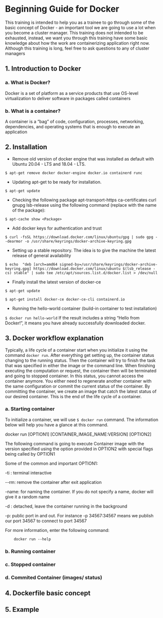 # Beginning Guide for Docker
This training is intended to help you as a trainee to go through some of the basic concept of Docker - an important tool we are going to use a lot when you become a cluster manager. This training does not intended to be exhausted, instead, we want you through this training have some basic knowledge about how the work are containerizing application right now.
Although this training is long, feel free to ask questions to any of cluster managers

## 1. Introduction to Docker
### a. What is Docker?
Docker is a set of platform as a service products that use OS-level virtualization to deliver software in packages called containers
### b. What is a container?
A container is a “bag” of code, configuration, processes, networking, dependencies, and operating systems that is enough to execute an application
## 2. Installation
* Remove old version of docker engine that was installed as default with Ubuntu 20.04 - LTS and 18.04 - LTS.

`$ apt-get remove docker docker-engine docker.io containerd runc`
* Updating apt-get to be ready for installation. 

`$ apt-get update`
* Checking the following package apt-transport-https ca-certificates  curl  gnupg  lsb-release using the following command (replace <Package> with the name of the package):

`$ apt-cache show <Package>`
* Add docker keys for authentication and trust

`$ curl -fsSL https://download.docker.com/linux/ubuntu/gpg | sudo gpg --dearmor -o /usr/share/keyrings/docker-archive-keyring.gpg`
* Setting up a stable repository. The idea is to give the machine the latest release of general availability

`$ echo  "deb [arch=amd64 signed-by=/usr/share/keyrings/docker-archive-keyring.gpg] https://download.docker.com/linux/ubuntu $(lsb_release -cs) stable" | sudo tee /etc/apt/sources.list.d/docker.list > /dev/null`
* Finally install the latest version of docker-ce

`$ apt-get update`

`$ apt-get install docker-ce docker-ce-cli containerd.io`
* Running the hello-world container (build-in container to test installation)

`$ docker run hello-world`
If the result includes a string “Hello from Docker!”, it means you have already successfully downloaded docker.

## 3. Docker workflow explanation
Typically, a life cycle of a container start when you initialize it using the command `docker run`. After everything get setting up, the container status changing to the running status. Then the container will try to finish the task that was specified in either the image or the command line. When finishing executing the computation or request, the container then will be terminated and going to stopped container. In this status, you cannot access the container anymore. You either need to regenerate another container with the same configuration or commit the current status of the container. By committing the container, we create an image that catch the latest status of our desired container. This is the end of the life cycle of a container.
### a. Starting container
To initialize a container, we will use `$ docker run` command. The information below will help you have a glance at this command.

docker run [OPTION1] [CONTAINER_IMAGE_NAME:VERSION] [OPTION2]

The following command is going to execute Container image with the version specified using the option provided in OPTION2 with special flags being called by OPTION1

Some of the common and important OPTION1:

-ti : terminal interactive

--rm: remove the container after exit application

-name: for naming the container. If you do not specify a name, docker will give it a random name

-d : detached, leave the container running in the background

-p: public port in and out. For instance -p 34567:34567 means we publish our port 34567 to connect to port 34567

For more information, enter the following command:

		docker run --help
### b. Running container
### c. Stopped container
### d. Commited Container (images/ status)

## 4. Dockerfile basic concept

## 5. Example
